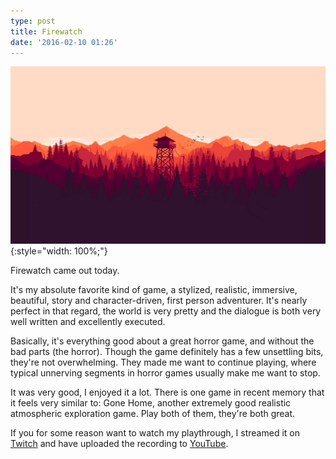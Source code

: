 ```yaml
---
type: post
title: Firewatch
date: '2016-02-10 01:26'
---
```


![Firewatch](/images/2016/02/firewatch.jpg){:style="width: 100%;"}

Firewatch came out today.

It's my absolute favorite kind of game, a stylized, realistic, immersive, beautiful, story and character-driven, first person adventurer. It's nearly perfect in that regard, the world is very pretty and the dialogue is both very well written and excellently executed.

Basically, it's everything good about a great horror game, and without the bad parts (the horror). Though the game definitely has a few unsettling bits, they're not overwhelming. They made me want to continue playing, where typical unnerving segments in horror games usually make me want to stop.

It was very good, I enjoyed it a lot. There is one game in recent memory that it feels very similar to: Gone Home, another extremely good realistic atmospheric exploration game. Play both of them, they're both great.

If you for some reason want to watch my playthrough, I streamed it on [Twitch][twitch] and have uploaded the recording to [YouTube][youtube].

[twitch]: http://www.twitch.tv/jacobmischka
[youtube]: https://www.youtube.com/user/ThexMischkax
